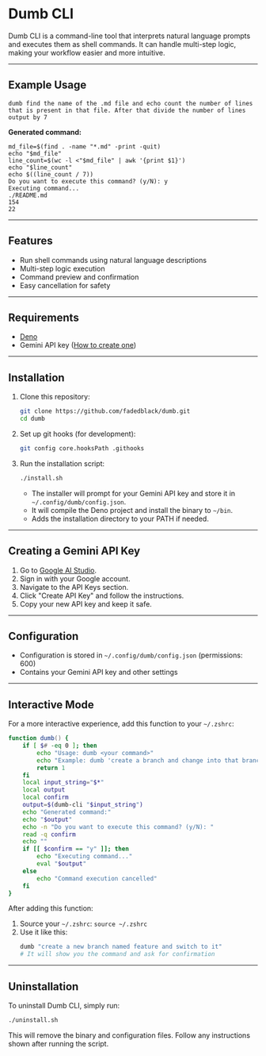 # Dumb CLI

Dumb CLI is a command-line tool that interprets natural language prompts and
executes them as shell commands. It can handle multi-step logic, making your
workflow easier and more intuitive.

---

## Example Usage

```
dumb find the name of the .md file and echo count the number of lines that is present in that file. After that divide the number of lines output by 7
```

**Generated command:**

```
md_file=$(find . -name "*.md" -print -quit)
echo "$md_file"
line_count=$(wc -l <"$md_file" | awk '{print $1}')
echo "$line_count"
echo $((line_count / 7))
Do you want to execute this command? (y/N): y
Executing command...
./README.md
154
22
```

---

## Features

- Run shell commands using natural language descriptions
- Multi-step logic execution
- Command preview and confirmation
- Easy cancellation for safety

---

## Requirements

- [Deno](https://deno.land/#installation)
- Gemini API key ([How to create one](#creating-a-gemini-api-key))

---

## Installation

1. Clone this repository:
   ```bash
   git clone https://github.com/fadedblack/dumb.git
   cd dumb
   ```
2. Set up git hooks (for development):
   ```bash
   git config core.hooksPath .githooks
   ```
3. Run the installation script:
   ```bash
   ./install.sh
   ```
   - The installer will prompt for your Gemini API key and store it in
     `~/.config/dumb/config.json`.
   - It will compile the Deno project and install the binary to `~/bin`.
   - Adds the installation directory to your PATH if needed.

---

## Creating a Gemini API Key

1. Go to [Google AI Studio](https://aistudio.google.com/).
2. Sign in with your Google account.
3. Navigate to the API Keys section.
4. Click "Create API Key" and follow the instructions.
5. Copy your new API key and keep it safe.

---

## Configuration

- Configuration is stored in `~/.config/dumb/config.json` (permissions: 600)
- Contains your Gemini API key and other settings

---

## Interactive Mode

For a more interactive experience, add this function to your `~/.zshrc`:

```zsh
function dumb() {
    if [ $# -eq 0 ]; then
        echo "Usage: dumb <your command>"
        echo "Example: dumb 'create a branch and change into that branch'"
        return 1
    fi
    local input_string="$*"
    local output
    local confirm
    output=$(dumb-cli "$input_string")
    echo "Generated command:"
    echo "$output"
    echo -n "Do you want to execute this command? (y/N): "
    read -q confirm
    echo ""
    if [[ $confirm == "y" ]]; then
        echo "Executing command..."
        eval "$output"
    else
        echo "Command execution cancelled"
    fi
}
```

After adding this function:

1. Source your `~/.zshrc`: `source ~/.zshrc`
2. Use it like this:
   ```zsh
   dumb "create a new branch named feature and switch to it"
   # It will show you the command and ask for confirmation
   ```

---

## Uninstallation

To uninstall Dumb CLI, simply run:

```bash
./uninstall.sh
```

This will remove the binary and configuration files. Follow any instructions
shown after running the script.
